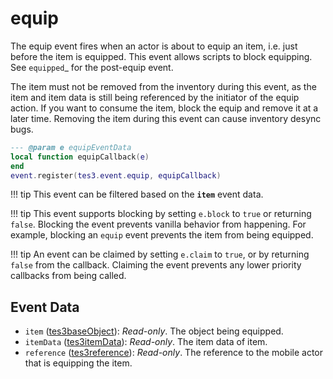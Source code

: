 <!---
	This file is autogenerated. Do not edit this file manually. Your changes will be ignored.
	More information: https://github.com/MWSE/MWSE/tree/master/docs
-->

# equip

The equip event fires when an actor is about to equip an item, i.e. just before the item is equipped. This event allows scripts to block equipping. See `equipped`_ for the post-equip event.

The item must not be removed from the inventory during this event, as the item and item data is still being referenced by the initiator of the equip action. If you want to consume the item, block the equip and remove it at a later time. Removing the item during this event can cause inventory desync bugs.

```lua
--- @param e equipEventData
local function equipCallback(e)
end
event.register(tes3.event.equip, equipCallback)
```

!!! tip
	This event can be filtered based on the **`item`** event data.

!!! tip
	This event supports blocking by setting `e.block` to `true` or returning `false`. Blocking the event prevents vanilla behavior from happening. For example, blocking an `equip` event prevents the item from being equipped.

!!! tip
	An event can be claimed by setting `e.claim` to `true`, or by returning `false` from the callback. Claiming the event prevents any lower priority callbacks from being called.

## Event Data

* `item` ([tes3baseObject](../../types/tes3baseObject)): *Read-only*. The object being equipped.
* `itemData` ([tes3itemData](../../types/tes3itemData)): *Read-only*. The item data of item.
* `reference` ([tes3reference](../../types/tes3reference)): *Read-only*. The reference to the mobile actor that is equipping the item.

